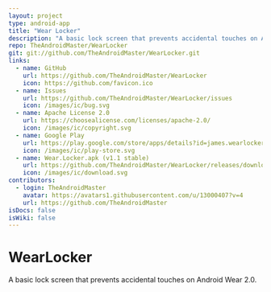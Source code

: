 ```yaml
---
layout: project
type: android-app
title: "Wear Locker"
description: "A basic lock screen that prevents accidental touches on Android Wear 2.0."
repo: TheAndroidMaster/WearLocker
git: git://github.com/TheAndroidMaster/WearLocker.git
links:
  - name: GitHub
    url: https://github.com/TheAndroidMaster/WearLocker
    icon: https://github.com/favicon.ico
  - name: Issues
    url: https://github.com/TheAndroidMaster/WearLocker/issues
    icon: /images/ic/bug.svg
  - name: Apache License 2.0
    url: https://choosealicense.com/licenses/apache-2.0/
    icon: /images/ic/copyright.svg
  - name: Google Play
    url: https://play.google.com/store/apps/details?id=james.wearlocker
    icon: /images/ic/play-store.svg
  - name: Wear.Locker.apk (v1.1 stable)
    url: https://github.com/TheAndroidMaster/WearLocker/releases/download/v1.1/Wear.Locker.apk
    icon: /images/ic/download.svg
contributors:
  - login: TheAndroidMaster
    avatar: https://avatars1.githubusercontent.com/u/13000407?v=4
    url: https://github.com/TheAndroidMaster
isDocs: false
isWiki: false
---
```


# WearLocker
A basic lock screen that prevents accidental touches on Android Wear 2.0.
